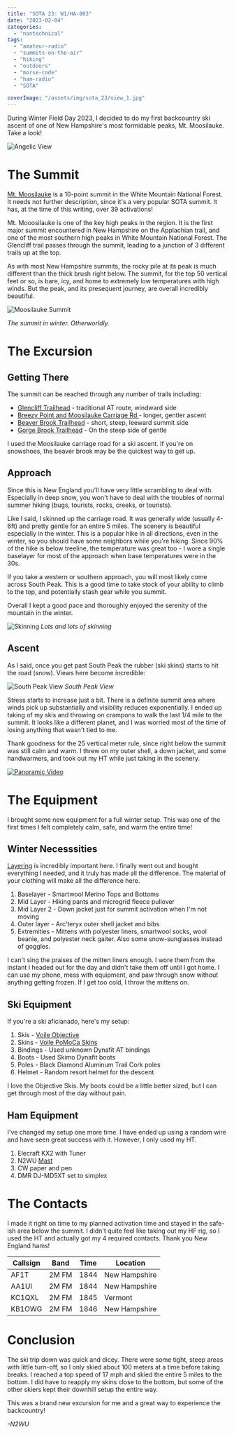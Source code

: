 ```yaml
---
title: "SOTA 23: W1/HA-003"
date: "2023-02-04"
categories:
  - "nontechnical"
tags:
  - "amateur-radio"
  - "summits-on-the-air"
  - "hiking"
  - "outdoors"
  - "morse-code"
  - "ham-radio"
  - "SOTA"

coverImage: "/assets/img/sota_23/view_1.jpg"
---
```


During Winter Field Day 2023, I decided to do my first backcountry ski ascent of one of New Hampshire's most formidable peaks, Mt. Moosilauke. Take a look!

![Angelic View](/assets/img/sota_23/view_2.jpg)

# The Summit

[Mt. Moosilauke](https://summits.sota.org.uk/summit/W1/HA-003) is a 10-point summit in the White Mountain National Forest. It needs not further description, since it's a very popular SOTA summit. It has, at the time of this writing, over 39 activations!

Mt. Mooosilauke is one of the key high peaks in the region. It is the first major summit encountered in New Hampshire on the Applachian trail, and one of the most southern high peaks in White Mountain National Forest. The Glencliff trail passes through the summit, leading to a junction of 3 different trails up at the top.

As with most New Hampshire summits, the rocky pile at its peak is much different than the thick brush right below. The summit, for the top 50 vertical feet or so, is bare, icy, and home to extremely low temperatures with high winds. But the peak, and its presequent journey, are overall incredibly beautiful.

![Moosilauke Summit](/assets/img/sota_23/summit.jpg)

_The summit in winter. Otherworldly._


# The Excursion

## Getting There

The summit can be reached through any number of trails including:

- [Glencliff Trailhead](https://www.alltrails.com/trail/us/new-hampshire/mount-moosilauke-via-glencliff-trail-and-appalachian-trail) - traditional AT route, windward side
- [Breezy Point and Moosilauke Carriage Rd ](https://www.alltrails.com/trail/us/new-hampshire/moosilauke-carriage-road)- longer, gentler ascent
- [Beaver Brook Trailhead](https://www.alltrails.com/trail/us/new-hampshire/beaver-brook-trail-to-mount-moosilauke) - short, steep, leeward summit side
- [Gorge Brook Trailhead](https://www.alltrails.com/trail/us/new-hampshire/mount-moosilauke-via-gorge-brook-trail) - On the steep side of gentle

I used the Moosilauke carriage road for a ski ascent. If you're on snowshoes, the beaver brook may be the quickest way to get up.

## Approach

Since this is New England you'll have very little scrambling to deal with. Especially in deep snow, you won't have to deal with the troubles of normal summer hiking (bugs, tourists, rocks, creeks, or tourists).

Like I said, I skinned up the carriage road. It was generally wide (usually 4-6ft) and pretty gentle for an entire 5 miles. The scenery is beautiful especially in the winter. This is a popular hike in all directions, even in the winter, so you should have some neighbors while you're hiking. Since 90% of the hike is below treeline, the temperature was great too - I wore a single baselayer for most of the approach when base temperatures were in the 30s.

If you take a western or southern approach, you will most likely come across South Peak. This is a good time to take stock of your ability to climb to the top, and potentially stash gear while you summit. 

Overall I kept a good pace and thoroughly enjoyed the serenity of the mountain in the winter.

![Skinning](/assets/img/sota_23/skin_uphill.jpg)
_Lots and lots of skinning_

## Ascent

As I said, once you get past South Peak the rubber (ski skins) starts to hit the road (snow). Views here become incredible:

![South Peak View](/assets/img/sota_23/view_1.jpg)
_South Peak View_

Stress starts to increase just a bit. There is a definite summit area where winds pick up substantially and visibility reduces exponentially. I ended up taking of my skis and throwing on crampons to walk the last 1/4 mile to the summit. It looks like a different planet, and I was worried most of the time of losing anything that wasn't tied to me.

Thank goodness for the 25 vertical meter rule, since right below the summit was still calm and warm. I threw on my outer shell, a down jacket, and some handwarmers, and took out my HT while just taking in the scenery.

[![Panoramic Video](https://i9.ytimg.com/vi/jMpb3ZaUeFg/mq2.jpg?sqp=CPif_J4G&rs=AOn4CLAeJWZmBFEx4uEnrqBwiIKjlOUsDg)](https://www.youtube.com/watch?v=jMpb3ZaUeFg "Moosilauke Panoramic")

# The Equipment

I brought some new equipment for a full winter setup. This was one of the first times I felt completely calm, safe, and warm the entire time!

## Winter Necesssities

[Layering](https://www.rei.com/learn/expert-advice/layering-basics.html) is incredibly important here. I finally went out and bought everything I needed, and it truly has made all the difference. The material of your clothing will make all the difference here.

1. Baselayer - Smartwool Merino Tops and Bottoms
2. Mid Layer - Hiking pants and microgrid fleece pullover
2. Mid Layer 2 - Down jacket just for summit activation when I'm not moving
3. Outer layer - Arc'teryx outer shell jacket and bibs
4. Extremities - Mittens with polyester liners, smartwool socks, wool beanie, and polyester neck gaiter. Also some snow-sunglasses instead of goggles.

I can't sing the praises of the mitten liners enough. I wore them from the instant I headed out for the day and didn't take them off until I got home. I can use my phone, mess with equipment, and paw through snow without anything getting frozen. If I get too cold, I throw the mittens on.

## Ski Equipment

If you're a ski aficianado, here's my setup:

1. Skis - [Voile Objective](https://www.voile.com/voile-objective-skis.html)
2. Skins - [Voile PoMoCa Skins](https://www.voile.com/hyper-glide-objective-skins-85mm.html)
3. Bindings - Used unknown Dynafit AT bindings
4. Boots - Used Skimo Dynafit boots
5. Poles - Black Diamond Aluminum Trail Cork poles
6. Helmet - Random resort helmet for the descent

I love the Objective Skis. My boots could be a little better sized, but I can get through most of the day without pain.

## Ham Equipment
I've changed my setup one more time. I have ended up using a random wire and have seen great success with it. However, I only used my HT.

1. Elecraft KX2 with Tuner
5. N2WU [Mast](https://www.n2wu.com/2022-01-08-2021-odds-and-ends/)
5. CW paper and pen
6. DMR DJ-MD5XT set to simplex


# The Contacts

I made it right on time to my planned activation time and stayed in the safe-ish area below the summit. I didn't quite feel like taking out my HF rig, so I used the HT and actually got my 4 required contacts. Thank you New England hams!


| Callsign     | Band     | Time | Location |
|--------------|-----------|------------|----|
| AF1T | 2M FM | 1844 | New Hampshire |
| AA1UI | 2M FM | 1844 | New Hampshire |
| KC1QXL | 2M FM | 1845 |  Vermont |
| KB1OWG | 2M FM | 1846 | New Hampshire |


# Conclusion

The ski trip down was quick and dicey. There were some tight, steep areas with little turn-off, so I only skied about 100 meters at a time before taking breaks. I reached a top speed of 17 mph and skied the entire 5 miles to the bottom. I did have to reapply my skins close to the bottom, but some of the other skiers kept their downhill setup the entire way.

This was a brand new excursion for me and a great way to experience the backcountry!

_-N2WU_
